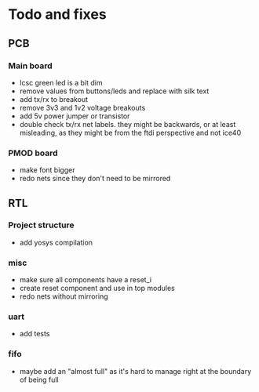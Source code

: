# Todo and fixes

## PCB

### Main board

- lcsc green led is a bit dim
- remove values from buttons/leds and replace with silk text
- add tx/rx to breakout
- remove 3v3 and 1v2 voltage breakouts
- add 5v power jumper or transistor
- double check tx/rx net labels. they might be backwards, or at
  least misleading, as they might be from the ftdi perspective
  and not ice40

### PMOD board

- make font bigger
- redo nets since they don't need to be mirrored

## RTL

### Project structure

- add yosys compilation

### misc

- make sure all components have a reset_i
- create reset component and use in top modules
- redo nets without mirroring

### uart

- add tests

### fifo

- maybe add an "almost full" as it's hard to manage right
  at the boundary of being full

